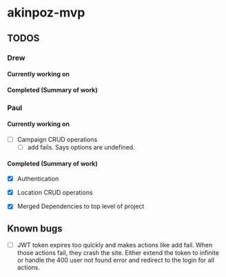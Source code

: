 # akinpoz-mvp

  

## TODOS

### Drew

#### Currently working on

#### Completed (Summary of work)

  

### Paul

#### Currently working on

- [ ] Campaign CRUD operations
    - [ ] add fails. Says options are undefined. 

#### Completed (Summary of work)

- [x] Authentication

- [x] Location CRUD operations

- [x] Merged Dependencies to top level of project

## Known bugs
- [ ] JWT token expires too quickly and makes actions like add fail. When those actions fail, they crash the site. Either extend the token to infinite or handle the 400 user not found error and redirect to the login for all actions. 